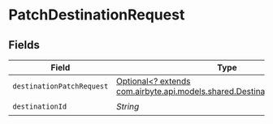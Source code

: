 # PatchDestinationRequest


## Fields

| Field                                                                                                                       | Type                                                                                                                        | Required                                                                                                                    | Description                                                                                                                 |
| --------------------------------------------------------------------------------------------------------------------------- | --------------------------------------------------------------------------------------------------------------------------- | --------------------------------------------------------------------------------------------------------------------------- | --------------------------------------------------------------------------------------------------------------------------- |
| `destinationPatchRequest`                                                                                                   | [Optional<? extends com.airbyte.api.models.shared.DestinationPatchRequest>](../../models/shared/DestinationPatchRequest.md) | :heavy_minus_sign:                                                                                                          | N/A                                                                                                                         |
| `destinationId`                                                                                                             | *String*                                                                                                                    | :heavy_check_mark:                                                                                                          | N/A                                                                                                                         |